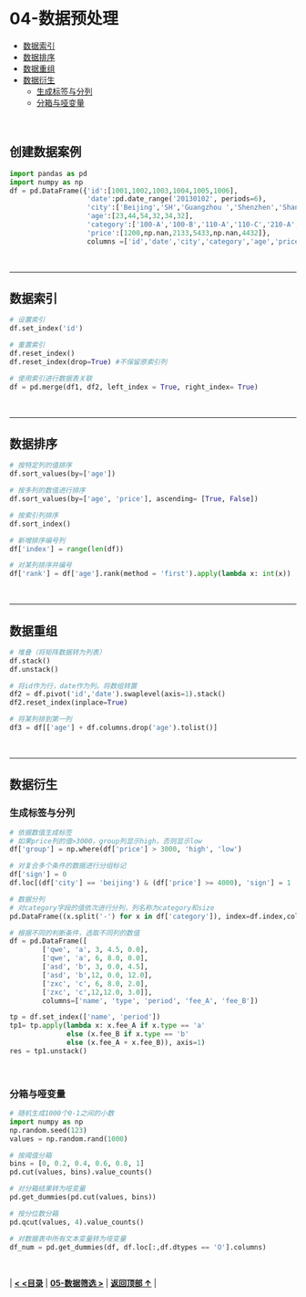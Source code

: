 # 04-数据预处理

- [数据索引](#数据索引)
- [数据排序](#数据排序)
- [数据重组](#数据重组)
- [数据衍生](#数据衍生)
  - [生成标签与分列](#生成标签与分列)
  - [分箱与哑变量](#分箱与哑变量)

<br/>

## 创建数据案例

```python
import pandas as pd
import numpy as np
df = pd.DataFrame({'id':[1001,1002,1003,1004,1005,1006], 
                   'date':pd.date_range('20130102', periods=6),
                   'city':['Beijing','SH','Guangzhou ','Shenzhen','Shanghai', 'Beijing'],
                   'age':[23,44,54,32,34,32],
                   'category':['100-A','100-B','110-A','110-C','210-A','130-F'],
                   'price':[1200,np.nan,2133,5433,np.nan,4432]},
                   columns =['id','date','city','category','age','price'])
```

<br/>

------

## 数据索引

```python
# 设置索引
df.set_index('id')

# 重置索引
df.reset_index() 
df.reset_index(drop=True) #不保留原索引列

# 使用索引进行数据表关联
df = pd.merge(df1, df2, left_index = True, right_index= True)
```

<br/>

------

## 数据排序

```python
# 按特定列的值排序
df.sort_values(by=['age'])

# 按多列的数值进行排序
df.sort_values(by=['age', 'price'], ascending= [True, False])

# 按索引列排序
df.sort_index()

# 新增排序编号列
df['index'] = range(len(df))

# 对某列排序并编号
df['rank'] = df['age'].rank(method = 'first').apply(lambda x: int(x))
```

<br/>

------

## 数据重组

```python
# 堆叠（将矩阵数据转为列表）
df.stack()
df.unstack()

# 将id作为行，date作为列。将数组转置
df2 = df.pivot('id','date').swaplevel(axis=1).stack()
df2.reset_index(inplace=True)

# 将某列排到第一列
df3 = df[['age'] + df.columns.drop('age').tolist()]
```

<br/>

------

## 数据衍生

### 生成标签与分列

```python
# 依据数值生成标签
# 如果price列的值>3000，group列显示high，否则显示low
df['group'] = np.where(df['price'] > 3000, 'high', 'low')

# 对复合多个条件的数据进行分组标记
df['sign'] = 0
df.loc[(df['city'] == 'beijing') & (df['price'] >= 4000), 'sign'] = 1

# 数据分列
# 对category字段的值依次进行分列，列名称为category和size
pd.DataFrame((x.split('-') for x in df['category']), index=df.index,columns=['category','size'])

# 根据不同的判断条件，选取不同列的数值
df = pd.DataFrame([
        ['qwe', 'a', 3, 4.5, 0.0],
        ['qwe', 'a', 6, 8.0, 0.0],
        ['asd', 'b', 3, 0.0, 4.5],
        ['asd', 'b',12, 0.0, 12.0],
        ['zxc', 'c', 6, 8.0, 2.0],
        ['zxc', 'c',12,12.0, 3.0]],
        columns=['name', 'type', 'period', 'fee_A', 'fee_B'])

tp = df.set_index(['name', 'period'])
tp1= tp.apply(lambda x: x.fee_A if x.type == 'a'
              else (x.fee_B if x.type == 'b'
              else (x.fee_A + x.fee_B)), axis=1)
res = tp1.unstack()
```

<br/>

### 分箱与哑变量

```python
# 随机生成1000个0-1之间的小数
import numpy as np
np.random.seed(123)
values = np.random.rand(1000)

# 按阈值分箱
bins = [0, 0.2, 0.4, 0.6, 0.8, 1]
pd.cut(values, bins).value_counts()

# 对分箱结果转为哑变量
pd.get_dummies(pd.cut(values, bins))

# 按分位数分箱
pd.qcut(values, 4).value_counts()

# 对数据表中所有文本变量转为哑变量
df_num = pd.get_dummies(df, df.loc[:,df.dtypes == 'O'].columns)
```

<br/>

|  [**< <目录**](./README.md)  |  [**05-数据筛选 >**](./05-数据筛选.md)  |  [**返回顶部 ↑**](#04-数据预处理) |